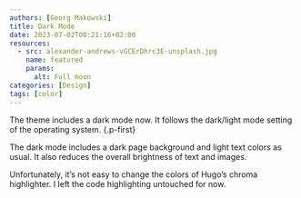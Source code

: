 ```yaml
---
authors: [Georg Makowski]
title: Dark Mode
date: 2023-07-02T00:21:16+02:00
resources:
  - src: alexander-andrews-vGCErDhrc3E-unsplash.jpg
    name: featured
    params:
      alt: Full moon
categories: [Design]
tags: [color]
---
```


The theme includes a dark mode now. It follows the dark/light mode setting of the operating system.
{.p-first}
<!--more-->

The dark mode includes a dark page background and light text colors as usual. It also reduces the overall brightness of text and images.

Unfortunately, it’s not easy to change the colors of Hugo’s chroma highlighter. I left the code highlighting untouched for now.

